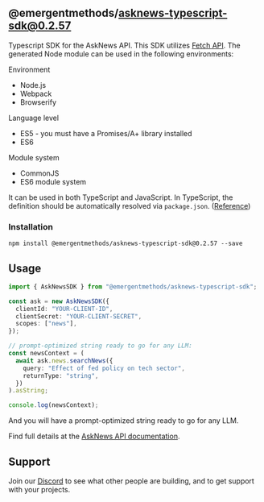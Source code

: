 ## @emergentmethods/asknews-typescript-sdk@0.2.57

Typescript SDK for the AskNews API.
This SDK utilizes [Fetch API](https://fetch.spec.whatwg.org/). The generated Node module can be used in the following environments:

Environment
* Node.js
* Webpack
* Browserify

Language level
* ES5 - you must have a Promises/A+ library installed
* ES6

Module system
* CommonJS
* ES6 module system

It can be used in both TypeScript and JavaScript. In TypeScript, the definition should be automatically resolved via `package.json`. ([Reference](http://www.typescriptlang.org/docs/handbook/typings-for-npm-packages.html))

### Installation

```
npm install @emergentmethods/asknews-typescript-sdk@0.2.57 --save
```

## Usage

```ts
import { AskNewsSDK } from "@emergentmethods/asknews-typescript-sdk";

const ask = new AskNewsSDK({
  clientId: "YOUR-CLIENT-ID",
  clientSecret: "YOUR-CLIENT-SECRET",
  scopes: ["news"],
});

// prompt-optimized string ready to go for any LLM:
const newsContext = (
  await ask.news.searchNews({
    query: "Effect of fed policy on tech sector",
    returnType: "string",
  })
).asString;

console.log(newsContext);
```

And you will have a prompt-optimized string ready to go for any LLM.

Find full details at the [AskNews API documentation](https://docs.asknews.app).

## Support

Join our [Discord](https://discord.gg/2Yw66XXEhY) to see what other people are building, and to get support with your projects.
